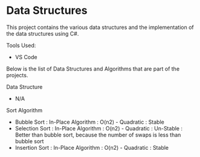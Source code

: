 # Data Structures

This project contains the various data structures and the implementation of the data structures using C#.

Tools Used:
 - VS Code

Below is the list of Data Structures and Algorithms that are part of the projects.

Data Structure
 - N/A

Sort Algorithm
 - Bubble Sort
    : In-Place Algorithm
    : O(n2) - Quadratic
    : Stable
 - Selection Sort
    : In-Place Algorithm
    : O(n2) - Quadratic
    : Un-Stable
    : Better than bubble sort, because the number of swaps is less than bubble sort
- Insertion Sort
    : In-Place Algorithm
    : O(n2) - Quadratic
    : Stable